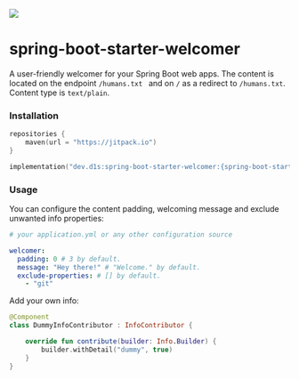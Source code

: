 [![](https://jitpack.io/v/d1snin/spring-boot-starter-welcomer.svg)](https://jitpack.io/#d1snin/spring-boot-starter-welcomer)

# spring-boot-starter-welcomer

A user-friendly welcomer for your Spring Boot web apps.
The content is located on the endpoint `/humans.txt ` and on `/` as a redirect to `/humans.txt`.
Content type is `text/plain`.

### Installation

```kotlin
repositories {
    maven(url = "https://jitpack.io")
}

implementation("dev.d1s:spring-boot-starter-welcomer:{spring-boot-starter-welcomer version}")
```

### Usage

You can configure the content padding, welcoming message and exclude unwanted info properties:

```yaml
# your application.yml or any other configuration source

welcomer:
  padding: 0 # 3 by default.
  message: "Hey there!" # "Welcome." by default.
  exclude-properties: # [] by default.
    - "git"
```

Add your own info:

```kotlin
@Component
class DummyInfoContributor : InfoContributor {

    override fun contribute(builder: Info.Builder) {
        builder.withDetail("dummy", true)
    }
}
```

